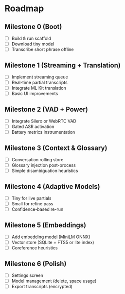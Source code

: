 # Roadmap

## Milestone 0 (Boot)
- [ ] Build & run scaffold
- [ ] Download tiny model
- [ ] Transcribe short phrase offline

## Milestone 1 (Streaming + Translation)
- [ ] Implement streaming queue
- [ ] Real-time partial transcripts
- [ ] Integrate ML Kit translation
- [ ] Basic UI improvements

## Milestone 2 (VAD + Power)
- [ ] Integrate Silero or WebRTC VAD
- [ ] Gated ASR activation
- [ ] Battery metrics instrumentation

## Milestone 3 (Context & Glossary)
- [ ] Conversation rolling store
- [ ] Glossary injection post-process
- [ ] Simple disambiguation heuristics

## Milestone 4 (Adaptive Models)
- [ ] Tiny for live partials
- [ ] Small for refine pass
- [ ] Confidence-based re-run

## Milestone 5 (Embeddings)
- [ ] Add embedding model (MiniLM ONNX)
- [ ] Vector store (SQLite + FTS5 or lite index)
- [ ] Coreference heuristics

## Milestone 6 (Polish)
- [ ] Settings screen
- [ ] Model management (delete, space usage)
- [ ] Export transcripts (encrypted)
